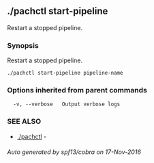 ## ./pachctl start-pipeline

Restart a stopped pipeline.

### Synopsis


Restart a stopped pipeline.

```
./pachctl start-pipeline pipeline-name
```

### Options inherited from parent commands

```
  -v, --verbose   Output verbose logs
```

### SEE ALSO
* [./pachctl](./pachctl.md)	 - 

###### Auto generated by spf13/cobra on 17-Nov-2016
